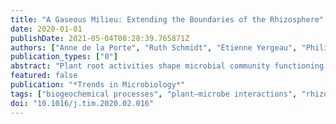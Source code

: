 ```yaml
---
title: "A Gaseous Milieu: Extending the Boundaries of the Rhizosphere"
date: 2020-01-01
publishDate: 2021-05-04T08:28:39.765871Z
authors: ["Anne de la Porte", "Ruth Schmidt", "Étienne Yergeau", "Philippe Constant"]
publication_types: ["0"]
abstract: "Plant root activities shape microbial community functioning in the soil, making the rhizosphere the epicenter of soil biogeochemical processes. With this opinion article, we argue to rethink the rhizosphere boundaries: as gases can diffuse several centimeters away from the roots into the soil, the portion of soil influenced by root activities is larger than the strictly root-adhering soil. Indeed, gases are key drivers of biogeochemical processes due to their roles as energy sources or communication molecules, which has the potential to modify microbial community structure and functioning. In order to get a more holistic perspective on this key environment, we advocate for interdisciplinarity in rhizosphere research by combining knowledge of soluble compounds with gas dynamics."
featured: false
publication: "*Trends in Microbiology*"
tags: ["biogeochemical processes", "plant–microbe interactions", "rhizosphere", "trace gases", "volatile organic compounds (VOCs)"]
doi: "10.1016/j.tim.2020.02.016"
---
```


